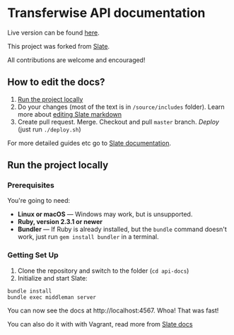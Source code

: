 # Transferwise API documentation

Live version can be found [here](https://api-docs.transferwise.com).

This project was forked from [Slate](https://github.com/lord/slate).

All contributions are welcome and encouraged!

## How to edit the docs?

1. [Run the project locally](#run-the-project-locally)
2. Do your changes (most of the text is in `/source/includes` folder). Learn more about [editing Slate markdown](https://github.com/lord/slate/wiki/Markdown-Syntax)
3. Create pull request. Merge. Checkout and pull `master` branch. *Deploy* (just run `./deploy.sh`)

For more detailed guides etc go to [Slate documentation](https://github.com/lord/slate).

## Run the project locally

### Prerequisites

You're going to need:

 - **Linux or macOS** — Windows may work, but is unsupported.
 - **Ruby, version 2.3.1 or newer**
 - **Bundler** — If Ruby is already installed, but the `bundle` command doesn't work, just run `gem install bundler` in a terminal.

### Getting Set Up

1. Clone the repository and switch to the folder (`cd api-docs`)
2. Initialize and start Slate:

```shell
bundle install
bundle exec middleman server
```

You can now see the docs at http://localhost:4567. Whoa! That was fast!

You can also do it with with Vagrant, read more from [Slate docs](https://github.com/lord/slate)